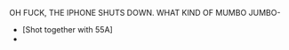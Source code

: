 OH FUCK, THE IPHONE SHUTS DOWN. WHAT KIND OF MUMBO JUMBO-

* [](055A-057A--Take03--.md) [Shot together with 55A]
* [](057B--Take02--.md)